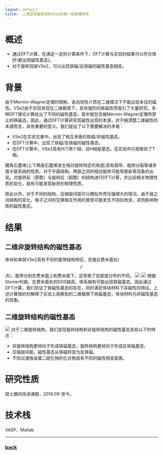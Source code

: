 ```yaml
---
layout: default
title:  二维层状磁性材料VSe2的第一性原理研究
---
```


# 概述
 - 通过DFT计算，在满足一定的计算条件下，DFT计算与实验的结果可以符合很好(都出现磁性基态)。
 - 对于旋转双层VSe2，可以出现铁磁/反铁磁的磁性基态相变。

# 背景
由于Mermin-Wagner定理的限制，各向同性介质在二维情况下不能出现本征的磁性。VSe2由于实验发现在二维极限下，具有强烈的铁磁性而吸引了大量研究。多种DFT理论计算给出了不同的磁性基态，其中就包含被Mermin-Wagner定理所禁止的铁磁态。因此，通过DFT计算研究其磁性出现的本源，对于搞清楚二维磁性的本源而言，具有重要的意义。我们提出了以下需要解决的矛盾：
 - VSe2在实验文章中，出现了相互矛盾的铁磁/非磁性基态。
 - 在DFT计算中，出现了铁磁/反铁磁的磁性基态。
 - 在DFT计算中，VSe2具有H/T两个相，且H相是基态。在实验中只观察到了T相。

魔角石墨烯(上下两层石墨烯发生相对旋转特定的角度)具有超导、能隙分裂等诸多强关联系统的性质。对于平面结构，两层之间的相对旋转可能导致新奇现象的出现。对旋转前（原胞）与旋转后（超胞）的结构进行DFT计算，并比较相关物理性质的变化，就有可能发现新奇的物理性质。

除此以外，对于不同的结构，压缩层间距可以模拟外界压强增大的情况。由于层之间结构的变化，电子之间的交换相互作用的类型可能发生不同的改变，进而影响物质的磁性基态。

# 结果
## 二维非旋转结构的磁性基态
体块和单层VSe2具有不同的能带结构特征，在接近费米面处($$\Gamma$$点)，能带分别在费米面上和费米面下，这导致了态密度分布的不同。
![](/image/bandStructure.jpg)
![](/image/dos.jpg)
根据Stonier判据，在费米面处的DOS越高，体系越有可能出现铁磁基态。因此通过DFT计算，我们验证了铁磁性基态的存在，同时满足体块材料下非磁性的特征。上述计算很好的解释了实验上观察到的二维极限下铁磁基态，体块材料为非磁性基态的现象。

## 二维旋转结构的磁性基态
![](/image/rotatedStructure.jpg)
对于二维旋转结构，我们发现旋转结构和非旋转结构的磁性基态具有以下的特点：
 - 非旋转结构更倾向于形成铁磁基态，旋转结构更倾向于形成反铁磁基态。
 - 压缩层间距，磁性基态从铁磁转变为反铁磁。
 - 不同过渡族金属二硫化物的化合物具有不同的磁性相变距离。


# 研究性质
硕士期间攻读课题，2019.09-至今。

# 技术栈
VASP，Matlab
* * *
### [back](/)
